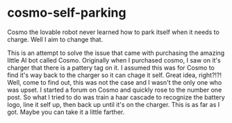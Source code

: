 # cosmo-self-parking

Cosmo the lovable robot never learned how to park itself when it needs to charge. Well I aim to change that.

This is an attempt to solve the issue that came with purchasing the amazing little AI bot called Cosmo. 
Originally when I purchased cosmo, I saw on it's charger that there is a pattery tag on it. I assumed this 
was for Cosmo to find it's way back to the charger so it can chage it self. Great idea, right?!?! Well, come 
to find out, this was not the case and I wasn't the only one who was upset. I started a forum on Cosmo and 
quickly rose to the number one post. So what I tried to do was train a haar cascade to recognize the battery 
logo, line it self up, then back up until it's on the charger. This is as far as I got. Maybe you can take it 
a little farther.
